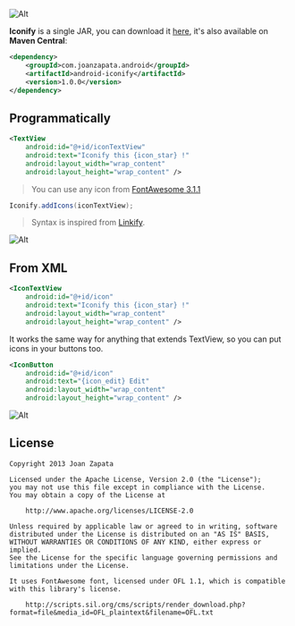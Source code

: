 ![Alt](https://raw.github.com/JoanZapata/android-iconify/master/screenshot.png)

**Iconify** is a single JAR, you can download it [here](http://search.maven.org/remotecontent?filepath=com/joanzapata/android/android-iconify/1.0.0/android-iconify-1.0.0.jar), it's also available on **Maven Central**:

```xml
<dependency>
    <groupId>com.joanzapata.android</groupId>
    <artifactId>android-iconify</artifactId>
    <version>1.0.0</version>
</dependency>
```

## Programmatically

```xml
<TextView
    android:id="@+id/iconTextView"
    android:text="Iconify this {icon_star} !"
    android:layout_width="wrap_content"
    android:layout_height="wrap_content" />
```

> You can use any icon from [FontAwesome 3.1.1](http://fortawesome.github.io/Font-Awesome/icons/)

```java
Iconify.addIcons(iconTextView);
```

> Syntax is inspired from [Linkify](http://developer.android.com/reference/android/text/util/Linkify.html).

![Alt](https://raw.github.com/JoanZapata/android-iconify/master/iconify-this.png)


## From XML

```xml
<IconTextView
    android:id="@+id/icon"
    android:text="Iconify this {icon_star} !"
    android:layout_width="wrap_content"
    android:layout_height="wrap_content" />
```

It works the same way for anything that extends TextView, so you can put icons in your buttons too.

```xml
<IconButton
    android:id="@+id/icon"
    android:text="{icon_edit} Edit"
    android:layout_width="wrap_content"
    android:layout_height="wrap_content" />
```

![Alt](https://raw.github.com/JoanZapata/android-iconify/master/edit.png)

## License

```
Copyright 2013 Joan Zapata

Licensed under the Apache License, Version 2.0 (the "License");
you may not use this file except in compliance with the License.
You may obtain a copy of the License at

    http://www.apache.org/licenses/LICENSE-2.0

Unless required by applicable law or agreed to in writing, software
distributed under the License is distributed on an "AS IS" BASIS,
WITHOUT WARRANTIES OR CONDITIONS OF ANY KIND, either express or implied.
See the License for the specific language governing permissions and
limitations under the License.

It uses FontAwesome font, licensed under OFL 1.1, which is compatible
with this library's license.

    http://scripts.sil.org/cms/scripts/render_download.php?format=file&media_id=OFL_plaintext&filename=OFL.txt
    
```
